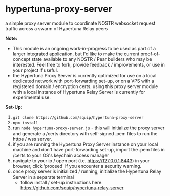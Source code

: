 # hypertuna-proxy-server
a simple proxy server module to coordinate NOSTR websocket request traffic across a swarm of Hypertuna Relay peers

**Note:**
- This module is an ongoing work-in-progress to be used as part of a larger integrated application, but I'd like to make the current proof-of-concept state available to any NOSTR / Pear builders who may be interested. Feel free to fork, provide feedback / improvements, or use in your project if useful.
- the Hypertuna Proxy Server is currently optimized for use on a local dedicated network with port-forwarding set-up, or on a VPS with a registered domain / encryption certs. using this proxy server module with a local instance of Hypertuna Relay Server is currently for experimental use.

**Set-Up:**
1. `git clone https://github.com/squip/hypertuna-proxy-server`
2. `npm install`
3. run `node hypertuna-proxy-server.js` - this will initialize the proxy server and generate a /certs directory with self-signed .pem files to run the https / wss server.
4. if you are running the Hypertuna Proxy Server instance on your local machine and don't have port-forwarding set-up, import the .pem files in /certs to your OS's keychain access manager
5. navigate to your ip / open port (i.e. https://127.0.0.1:8443) in your browser, click 'proceed' if you encounter a security warning.
6. once proxy server is initialized / running, initialize the Hypertuna Relay Server in a separate terminal
   - follow install / set-up instructions here: https://github.com/squip/hypertuna-relay-server


